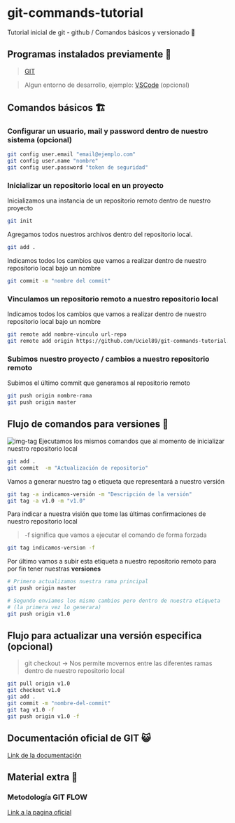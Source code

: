# git-commands-tutorial
Tutorial inicial de git - github / Comandos básicos y versionado 🌱

## Programas instalados previamente 👀
> [GIT](https://git-scm.com/downloads)

> Algun entorno de desarrollo, ejemplo: [VSCode](https://code.visualstudio.com/download) (opcional)

## Comandos básicos 🏗️

### Configurar un usuario, mail y password dentro de nuestro sistema (opcional)
```bash
git config user.email "email@ejemplo.com" 
git config user.name "nombre" 
git config user.password "token de seguridad"
```
### Inicializar un repositorio local en un proyecto
Inicializamos una instancia de un repositorio remoto dentro de nuestro proyecto
```bash
git init 
```
Agregamos todos nuestros archivos dentro del repositorio local.
```bash
git add . 
```
Indicamos todos los cambios que vamos a realizar dentro de nuestro repositorio local bajo un nombre
```bash
git commit -m "nombre del commit" 
```

### Vinculamos un repositorio remoto a nuestro repositorio local
Indicamos todos los cambios que vamos a realizar dentro de nuestro repositorio local bajo un nombre
```bash
git remote add nombre-vinculo url-repo
git remote add origin https://github.com/Uciel89/git-commands-tutorial.git
```
### Subimos nuestro proyecto / cambios a nuestro repositorio remoto
Subimos el último commit que generamos al repositorio remoto
```bash
git push origin nombre-rama
git push origin master
```
## Flujo de comandos para versiones 📒
![img-tag](https://miro.medium.com/v2/resize:fit:1400/1*34EO-6Ra2ath8-p4iBQBRQ.png)
Ejecutamos los mismos comandos que al momento de inicializar nuestro repositorio local
```bash
git add .
git commit  -m "Actualización de repositorio"
```
Vamos a generar nuestro tag o etiqueta que representará a nuestro versión
```bash
git tag -a indicamos-versión -m "Descripción de la versión"
git tag -a v1.0 -m "v1.0"
```
Para indicar a nuestra visión que tome las últimas confirmaciones de nuestro repositorio local
> -f significa que vamos a ejecutar el comando de forma forzada
```bash
git tag indicamos-version -f 
```
Por último vamos a subir esta etiqueta a nuestro repositorio remoto para por fin tener nuestras **versiones**
```bash
# Primero actualizamos nuestra rama principal
git push origin master

# Segundo enviamos los mismo cambios pero dentro de nuestra etiqueta
# (la primera vez lo generara)
git push origin v1.0
```

## Flujo para actualizar una versión especifica (opcional)
> git checkout -> Nos permite movernos entre las diferentes ramas dentro de nuestro repositorio local
```bash
git pull origin v1.0
git checkout v1.0
git add .
git commit -m "nombre-del-commit"
git tag v1.0 -f
git push origin v1.0 -f
```

## Documentación oficial de GIT 😺

[Link de la documentación](https://git-scm.com/doc)

## Material extra 📖
### Metodología GIT FLOW

[Link a la pagina oficial](https://danielkummer.github.io/git-flow-cheatsheet/index.es_ES.html)
